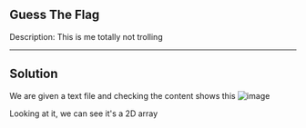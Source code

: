 ## Guess The Flag

Description: This is me totally not trolling

---
Solution
---

We are given a text file and checking the content shows this
![image](https://github.com/user-attachments/assets/d66217bd-0252-4f6e-b71f-583260abdf34)

Looking at it, we can see it's a 2D array
